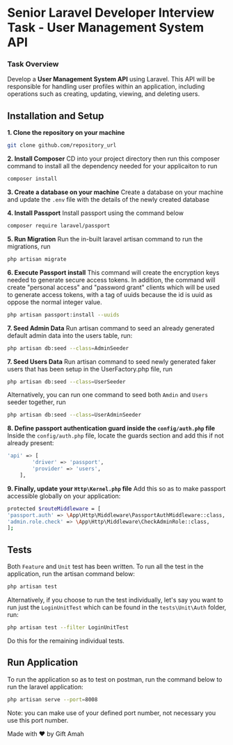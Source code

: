 # Senior Laravel Developer Interview Task - User Management System API

### **Task Overview**

Develop a **User Management System API** using Laravel. This API will be responsible for handling user profiles within an application, including operations such as creating, updating, viewing, and deleting users.

## Installation and Setup
**1. Clone the repository on your machine**
```sh
git clone github.com/repository_url
```
**2. Install Composer**
CD into your project directory then run this composer command to install all the dependency needed for your applicaiton to run
```sh
composer install
```
**3. Create a database on your machine**
Create a database on your machine and update the `.env` file with the details of the newly created database

**4. Install Passport**
Install passport using the command below
```sh
composer require laravel/passport
```
**5. Run Migration**
Run the in-built laravel artisan command to run the migrations, run
```sh
php artisan migrate
```
**6. Execute Passport install**
This command will create the encryption keys needed to generate secure access tokens. In addition, the command will create "personal access" and "password grant" clients which will be used to generate access tokens, with a tag of uuids because the id is uuid as oppose the normal integer value.
```sh
php artisan passport:install --uuids
```
**7. Seed Admin Data**
Run artisan command to seed an already generated default admin data into the users table, run:
```sh
php artisan db:seed --class=AdminSeeder
```
**7. Seed Users Data**
Run artisan command to seed newly generated faker users that has been setup in the UserFactory.php file, run
```sh
php artisan db:seed --class=UserSeeder
```
Alternatively, you can run one command to seed both `Amdin` and `Users` seeder together, run
```sh
php artisan db:seed --class=UserAdminSeeder
```
**8. Define passport authentication guard inside the `config/auth.php` file**
Inside the `config/auth.php` file, locate the guards section and add this if not already present:
```sh
'api' => [
        'driver' => 'passport',
        'provider' => 'users',
    ],
```
**9. Finally, update your `Http\Kernel.php` file**
Add this so as to make passport accessible globally on your application:
```sh
protected $routeMiddleware = [
'passport.auth' => \App\Http\Middleware\PassportAuthMiddleware::class,
'admin.role.check' => \App\Http\Middleware\CheckAdminRole::class,
];
```

## Tests
Both `Feature` and `Unit` test has been written. To run all the test in the application, run the artisan command below:
```sh
php artisan test
```
Alternatively, if you choose to run the test individually, let's say you want to run just the `LoginUnitTest` which can be found in the `tests\Unit\Auth` folder, run:
```sh
php artisan test --filter LoginUnitTest
```
Do this for the remaining individual tests.

## Run Application
To run the application so as to test on postman, run the command below to run the laravel application:
```sh 
php artisan serve --port=8008
```
Note: you can make use of your defined port number, not necessary you use this port number.

Made with ❤️ by Gift Amah
